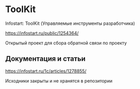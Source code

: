 # ToolKit
Infostart: ToolKit (Управляемые инструменты разработчика)

https://infostart.ru/public/1254364/

Открытый проект для сбора обратной связи по проекту

## Документация и статьи
https://infostart.ru/1c/articles/1278855/

Исходники закрыты и не хранятся в репозитории
